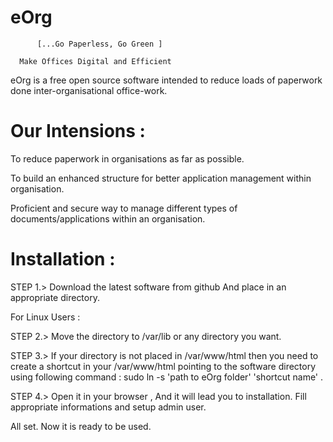#                     eOrg

          [...Go Paperless, Go Green ]

	  Make Offices Digital and Efficient

eOrg is a free open source software intended to reduce loads of paperwork done inter-organisational office-work.


# Our Intensions :


To reduce paperwork in organisations as far as possible.

To build an enhanced structure for better application management within organisation.

Proficient and secure way to manage different types of documents/applications within an organisation.

# Installation :

STEP 1.> Download the latest software from github And place in an appropriate directory.

For Linux Users :

STEP 2.> Move the directory to /var/lib or any directory you want.

STEP 3.> If your directory is not placed in /var/www/html then you need to create a shortcut in your /var/www/html pointing to the software directory using following command : sudo ln -s 'path to eOrg folder' 'shortcut name' .

STEP 4.> Open it in your browser , And it will lead you to installation. Fill appropriate informations and setup admin user.

All set. Now it is ready to be used.
